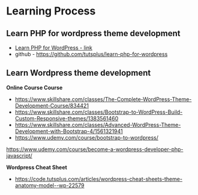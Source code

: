 # Learning Process

Learn PHP for wordpress theme development
----------------------------------------

- [Learn PHP for WordPress - link](https://code.tutsplus.com/courses/learn-php-for-wordpress)
- github - https://github.com/tutsplus/learn-php-for-wordpress

Learn Wordpress theme development
--------------------------------
**Online Course Course**

- https://www.skillshare.com/classes/The-Complete-WordPress-Theme-Development-Course/834421
- https://www.skillshare.com/classes/Bootstrap-to-WordPress-Build-Custom-Responsive-themes/1383561460
- https://www.skillshare.com/classes/Advanced-WordPress-Theme-Development-with-Bootstrap-4/1561321941
- https://www.udemy.com/course/bootstrap-to-wordpress/

https://www.udemy.com/course/become-a-wordpress-developer-php-javascript/

**Wordpress Cheat Sheet**
- https://code.tutsplus.com/articles/wordpress-cheat-sheets-theme-anatomy-model--wp-22579
